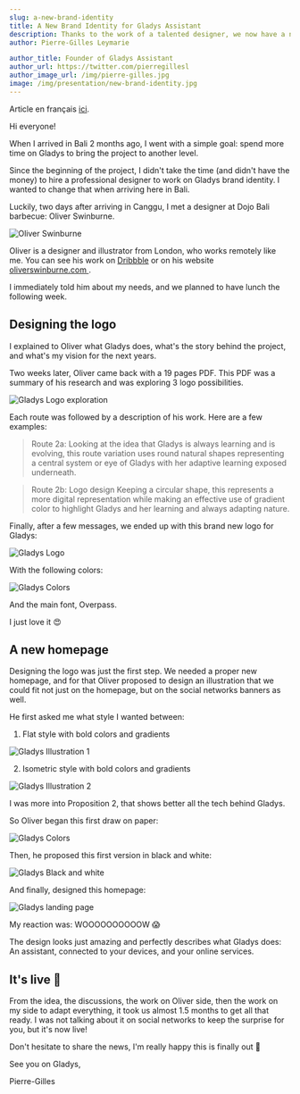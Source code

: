 ```yaml
---
slug: a-new-brand-identity
title: A New Brand Identity for Gladys Assistant
description: Thanks to the work of a talented designer, we now have a new logo and a new homepage!
author: Pierre-Gilles Leymarie

author_title: Founder of Gladys Assistant
author_url: https://twitter.com/pierregillesl
author_image_url: /img/pierre-gilles.jpg
image: /img/presentation/new-brand-identity.jpg
---
```


Article en français [ici](/fr/article/une-nouvelle-identite-visuelle-pour-gladys).

Hi everyone!

When I arrived in Bali 2 months ago, I went with a simple goal: spend more time on Gladys to bring the project to another level.

Since the beginning of the project, I didn't take the time (and didn't have the money) to hire a professional designer to work on Gladys brand identity. I wanted to change that when arriving here in Bali.

<!--truncate-->

Luckily, two days after arriving in Canggu, I met a designer at Dojo Bali barbecue: Oliver Swinburne.

![Oliver Swinburne](../static/img/articles/new-identity/oliver.jpg)

<p>Oliver is a designer and illustrator from London, who works remotely like me. You can see his work on <a href="http://oliverswinburne.dribbble.com/">Dribbble</a> or on his website <a href="https://www.oliverswinburne.com/">oliverswinburne.com </a>.</p>

I immediately told him about my needs, and we planned to have lunch the following week.

## Designing the logo

I explained to Oliver what Gladys does, what's the story behind the project, and what's my vision for the next years.

Two weeks later, Oliver came back with a 19 pages PDF. This PDF was a summary of his research and was exploring 3 logo possibilities.

![Gladys Logo exploration](../static/img/articles/new-identity/logo-design-exploration.jpg)

Each route was followed by a description of his work. Here are a few examples:

> Route 2a: Looking at the idea that Gladys is always learning and is evolving, this route variation uses round natural shapes representing a central system or eye of Gladys with her adaptive learning exposed underneath.

> Route 2b: Logo design Keeping a circular shape, this represents a more digital representation while making an effective use of gradient color to highlight Gladys and her learning and always adapting nature.

Finally, after a few messages, we ended up with this brand new logo for Gladys:

![Gladys Logo](../static/img/articles/new-identity/gladys-logo.png)

With the following colors:

![Gladys Colors](../static/img/articles/new-identity/gladys-colors.jpg)

And the main font, Overpass.

I just love it 😍

## A new homepage

Designing the logo was just the first step. We needed a proper new homepage, and for that Oliver proposed to design an illustration that we could fit not just on the homepage, but on the social networks banners as well.

He first asked me what style I wanted between:

1. Flat style with bold colors and gradients

![Gladys Illustration 1](../static/img/articles/new-identity/gladys-illustration-style-1.jpg)

2. Isometric style with bold colors and gradients

![Gladys Illustration 2](../static/img/articles/new-identity/gladys-illustration-style-2.jpg)

I was more into Proposition 2, that shows better all the tech behind Gladys.

So Oliver began this first draw on paper:

![Gladys Colors](../static/img/articles/new-identity/gladys-illustration-draw.jpg)

Then, he proposed this first version in black and white:

![Gladys Black and white](../static/img/articles/new-identity/black-and-white.jpg)

And finally, designed this homepage:

![Gladys landing page](../static/img/articles/new-identity/gladys-landing-page.jpg)

My reaction was: WOOOOOOOOOOW 😱

The design looks just amazing and perfectly describes what Gladys does: An assistant, connected to your devices, and your online services.

## It's live 🚀

From the idea, the discussions, the work on Oliver side, then the work on my side to adapt everything, it took us almost 1.5 months to get all that ready. I was not talking about it on social networks to keep the surprise for you, but it's now live!

Don't hesitate to share the news, I'm really happy this is finally out 🎉

See you on Gladys,

Pierre-Gilles
